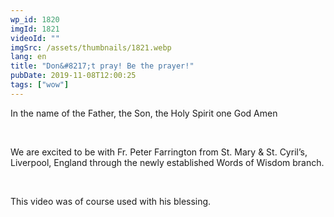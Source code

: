 ```yaml
---
wp_id: 1820
imgId: 1821
videoId: ""
imgSrc: /assets/thumbnails/1821.webp
lang: en
title: "Don&#8217;t pray! Be the prayer!"
pubDate: 2019-11-08T12:00:25
tags: ["wow"]
---
```


<!-- page: 6 -->

<p>In the name of the Father, the Son, the Holy Spirit one God Amen</p>
<p>&nbsp;</p>
<p>We are excited to be with Fr. Peter Farrington from St. Mary &amp; St. Cyril&#8217;s, Liverpool, England through the newly established Words of Wisdom branch.</p>
<p>&nbsp;</p>
<p>This video was of course used with his blessing.</p>
